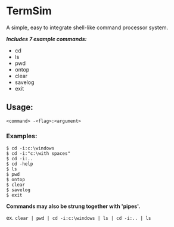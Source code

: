 # **TermSim**

A simple, easy to integrate shell-like command processor system.   

**_Includes 7 example commands:_**
* cd  
* ls  
* pwd
* ontop
* clear
* savelog
* exit

## Usage:
`<command> -<flag>:<argument>`  

### Examples: 
`$ cd -i:c:\windows`  
`$ cd -i:"c:\with spaces"`  
`$ cd -i:..`  
`$ cd -help`  
`$ ls`  
`$ pwd`    
`$ ontop`  
`$ clear`  
`$ savelog `  
`$ exit` 
  
**Commands may also be strung together with 'pipes'.**   

ex. `clear | pwd | cd -i:c:\windows | ls | cd -i:.. | ls`
